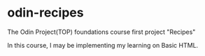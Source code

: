 # odin-recipes
The Odin Project(TOP) foundations course first project "Recipes"

In this course, I may be implementing my learning on Basic HTML.